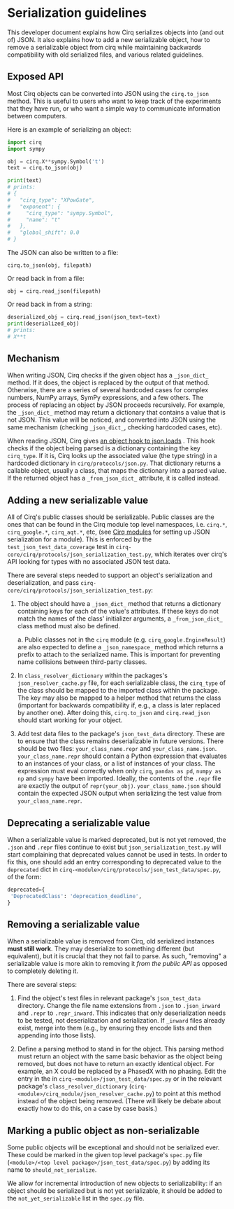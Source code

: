 # Serialization guidelines

This developer document explains how Cirq serializes objects into (and out of)
JSON.
It also explains how to add a new serializable object,
how to remove a serializable object from cirq while maintaining backwards
compatibility with old serialized files, and various related guidelines.

## Exposed API

Most Cirq objects can be converted into JSON using the `cirq.to_json` method.
This is useful to users who want to keep track of the experiments that they have
run, or who want a simple way to communicate information between computers.

Here is an example of serializing an object:

```python
import cirq
import sympy

obj = cirq.X**sympy.Symbol('t')
text = cirq.to_json(obj)

print(text)
# prints:
# {
#   "cirq_type": "XPowGate",
#   "exponent": {
#     "cirq_type": "sympy.Symbol",
#     "name": "t"
#   },
#   "global_shift": 0.0
# }
```

The JSON can also be written to a file:

```
cirq.to_json(obj, filepath)
```

Or read back in from a file:

```
obj = cirq.read_json(filepath)
```

Or read back in from a string:

```python
deserialized_obj = cirq.read_json(json_text=text)
print(deserialized_obj)
# prints:
# X**t
```

## Mechanism

When writing JSON, Cirq checks if the given object has a `_json_dict_` method.
If it does, the object is replaced by the output of that method.
Otherwise, there are a series of several hardcoded cases for complex numbers,
NumPy arrays, SymPy expressions, and a few others.
The process of replacing an object by JSON proceeds recursively.
For example, the `_json_dict_` method may return a dictionary that contains a
value that is not JSON.
This value will be noticed, and converted into JSON using the same mechanism
(checking `_json_dict_`, checking hardcoded cases, etc).

When reading JSON, Cirq gives
[an object hook to json.loads](https://docs.python.org/3/library/json.html#encoders-and-decoders)
.
This hook checks if the object being parsed is a dictionary containing the key
`cirq_type`.
If it is, Cirq looks up the associated value (the type string) in a hardcoded
dictionary in `cirq/protocols/json.py`.
That dictionary returns a callable object, usually a class, that maps the
dictionary into a parsed value.
If the returned object has a `_from_json_dict_` attribute, it is called instead.

## Adding a new serializable value

All of Cirq's public classes should be serializable. Public classes are the ones that can be found in the Cirq module top level
namespaces, i.e. `cirq.*`, `cirq_google.*`, `cirq_aqt.*`, etc, (see [Cirq modules](./modules.md) for setting up JSON serialization for a module).
This is enforced by the `test_json_test_data_coverage` test in
`cirq-core/cirq/protocols/json_serialization_test.py`, which iterates over cirq's API
looking for types with no associated JSON test data.

There are several steps needed to support an object's serialization and deserialization,
and pass `cirq-core/cirq/protocols/json_serialization_test.py`:

1. The object should have a `_json_dict_` method that returns a dictionary
containing keys for each of the value's attributes. If these keys do not match the names of
the class' initializer arguments, a `_from_json_dict_` class method must also be defined.

    a. Public classes not in the `cirq` module (e.g. `cirq_google.EngineResult`) are also expected
    to define a `_json_namespace_` method which returns a prefix to attach to the serialized name.
    This is important for preventing name collisions between third-party classes.

2. In `class_resolver_dictionary` within the packages's `json_resolver_cache.py` file,
for each serializable class, the `cirq_type` of the class should be mapped to the imported class
within the package. The key may also be mapped to a helper method that
returns the class (important for backwards compatibility if, e.g., a class is later replaced
by another one). After doing this, `cirq.to_json` and `cirq.read_json` should start
working for your object.

3. Add test data files to the package's `json_test_data` directory.
These are to ensure that the class remains deserializable in future versions.
There should be two files: `your_class_name.repr` and `your_class_name.json`.
`your_class_name.repr` should contain a Python expression that evaluates to an
instances of your class, or a list of instances of your class.
The expression must eval correctly when only `cirq`, `pandas as pd`,
`numpy as np` and `sympy` have been imported.
Ideally, the contents of the `.repr` file are exactly the output of
`repr(your_obj)`.
`your_class_name.json` should contain the expected JSON output when serializing
the test value from `your_class_name.repr`.

## Deprecating a serializable value
When a serializable value is marked deprecated, but is not yet removed, the
`.json` and `.repr` files continue to exist but `json_serialization_test.py`
will start complaining that deprecated values cannot be used in tests.
In order to fix this, one should add an entry corresponding to deprecated value to the `deprecated` dict in
`cirq-<module>/cirq/protocols/json_test_data/spec.py`, of the form:
```python
deprecated={
 'DeprecatedClass': 'deprecation_deadline',
}
```

## Removing a serializable value

When a serializable value is removed from Cirq, old serialized instances
**must still work**.
They may deserialize to something different (but equivalent), but it is crucial
that they not fail to parse.
As such, "removing" a serializable value is more akin to removing it
*from the public API* as opposed to completely deleting it.

There are several steps:

1. Find the object's test files in relevant package's `json_test_data`
directory. Change the file name extensions from `.json` to `.json_inward` and `.repr` to
`.repr_inward`. This indicates that only deserialization needs to be tested, not deserialization
and serialization. If `_inward` files already exist, merge into them (e.g., by
ensuring they encode lists and then appending into those lists).

2. Define a parsing method to stand in for the object.
This parsing method must return an object with the same basic behavior as the
object being removed, but does not have to return an exactly identical object.
For example, an X could be replaced by a PhasedX with no phasing.
Edit the entry in the in `cirq-<module>/json_test_data/spec.py` or in the
 relevant package's `class_resolver_dictionary` (`cirq-<module>/cirq_module/json_resolver_cache.py`) to
 point at this method instead of the object being removed.
(There will likely be debate about exactly how to do this, on a case by case
basis.)


## Marking a public object as non-serializable

Some public objects will be exceptional and should not be serialized ever. These could be marked in the
given top level package's `spec.py` file (`<module>/<top level package>/json_test_data/spec.py`) by adding its
name to `should_not_serialize`.

We allow for incremental introduction of new objects to serializability: if an object should be
serialized but is not yet serializable, it should be added to the `not_yet_serializable` list in the `spec.py` file.
